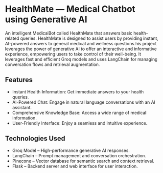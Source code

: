 # **HealthMate — Medical Chatbot using Generative AI**

An intelligent MedicalBot called HealthMate that answers basic health-related queries. HealthMate is designed to assist users by providing instant, AI-powered answers to general medical and wellness questions.his project leverages the power of generative AI to offer an interactive and informative experience, empowering users to take control of their well-being. It leverages fast and efficient Groq models and uses LangChain for managing conversation flows and retrieval augmentation. 

## **Features**

* Instant Health Information: Get immediate answers to your health queries.
* AI-Powered Chat: Engage in natural language conversations with an AI assistant.
* Comprehensive Knowledge Base: Access a wide range of medical information.
* User-Friendly Interface: Enjoy a seamless and intuitive experience.

## **Technologies Used**

* Groq Model – High-performance generative AI responses.
* LangChain – Prompt management and conversation orchestration.
* Pinecone – Vector database for semantic search and context retrieval.
* Flask – Backend server and web interface for user interaction.
